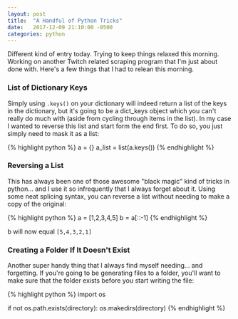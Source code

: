 ```yaml
---
layout: post
title:  "A Handful of Python Tricks"
date:   2017-12-09 21:10:00 -0500
categories: python
---
```

Different kind of entry today. Trying to keep things relaxed this morning. Working on another Twitch related scraping program that I'm just about done with. Here's a few things that I had to relean this morning.

### List of Dictionary Keys
Simply using `.keys()` on your dictionary will indeed return a list of the keys in the dictionary, but it's going to be a dict_keys object which you can't really do much with (aside from cycling through items in the list). In my case I wanted to reverse this list and start form the end first. To do so, you just simply need to mask it as a list:

{% highlight python %}
a = {}
a_list = list(a.keys())
{% endhighlight %}

### Reversing a List
This has always been one of those awesome "black magic" kind of tricks in python... and I use it so infrequently that I always forget about it. Using some neat splicing syntax, you can reverse a list without needing to make a copy of the original:

{% highlight python %}
a = [1,2,3,4,5]
b = a[::-1]
{% endhighlight %}

b will now equal `[5,4,3,2,1]`

### Creating a Folder If It Doesn't Exist
Another super handy thing that I always find myself needing... and forgetting. If you're going to be generating files to a folder, you'll want to make sure that the folder exists before you start writing the file:

{% highlight python %}
import os

if not os.path.exists(directory):
    os.makedirs(directory)
{% endhighlight %}